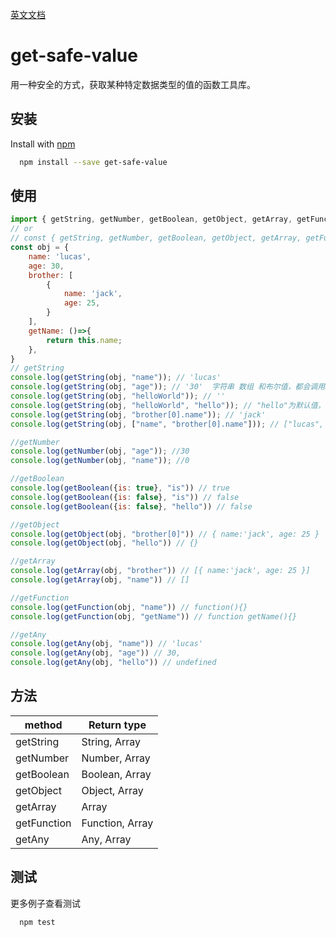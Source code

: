 [英文文档](https://github.com/huweicool/get-safe-value#readme)

# get-safe-value

用一种安全的方式，获取某种特定数据类型的值的函数工具库。



## 安装

Install with [npm](https://www.npmjs.com/package/get-safe-value)

```sh
  npm install --save get-safe-value
```



## 使用


```js
import { getString, getNumber, getBoolean, getObject, getArray, getFunction, getAny } from 'get-safe-value';
// or
// const { getString, getNumber, getBoolean, getObject, getArray, getFunction, getAny } =  require('get-safe-value');
const obj = {
	name: 'lucas',
	age: 30,
	brother: [
		{ 
			name: 'jack',
			age: 25,
		}
	],
	getName: ()=>{
		return this.name;
	},
}
// getString
console.log(getString(obj, "name")); // 'lucas'
console.log(getString(obj, "age")); // '30'  字符串 数组 和布尔值，都会调用String构造函数转成String类型
console.log(getString(obj, "helloWorld")); // ''
console.log(getString(obj, "helloWorld", "hello")); // "hello"为默认值，当helloWorld属性不是字符串时返回默认值
console.log(getString(obj, "brother[0].name")); // 'jack'
console.log(getString(obj, ["name", "brother[0].name"])); // ["lucas", "jack"]

//getNumber
console.log(getNumber(obj, "age")); //30
console.log(getNumber(obj, "name")); //0

//getBoolean
console.log(getBoolean({is: true}, "is")) // true
console.log(getBoolean({is: false}, "is")) // false
console.log(getBoolean({is: false}, "hello")) // false

//getObject
console.log(getObject(obj, "brother[0]")) // { name:'jack', age: 25 }
console.log(getObject(obj, "hello")) // {}

//getArray
console.log(getArray(obj, "brother")) // [{ name:'jack', age: 25 }]
console.log(getArray(obj, "name")) // []

//getFunction
console.log(getFunction(obj, "name")) // function(){}
console.log(getFunction(obj, "getName")) // function getName(){}

//getAny
console.log(getAny(obj, "name")) // 'lucas'
console.log(getAny(obj, "age")) // 30,
console.log(getAny(obj, "hello")) // undefined

```


## 方法

| method | Return type |
| ------ | ------ |
| getString | String, Array |
| getNumber | Number, Array |
| getBoolean | Boolean, Array |
| getObject | Object, Array |
| getArray | Array |
| getFunction | Function, Array |
| getAny | Any, Array |



## 测试
更多例子查看测试
```sh
  npm test
```